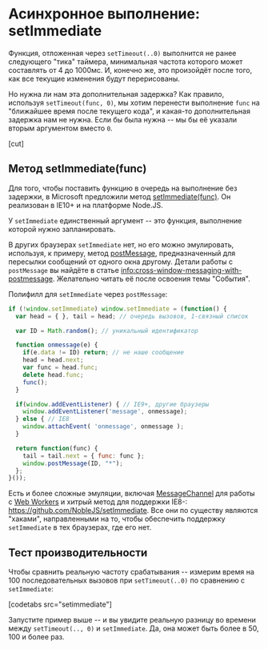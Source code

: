 # Асинхронное выполнение: setImmediate

Функция, отложенная через `setTimeout(..0)` выполнится не ранее следующего "тика" таймера, минимальная частота которого может составлять от 4 до 1000мс. И, конечно же, это произойдёт после того, как все текущие изменения будут перерисованы.

Но нужна ли нам эта дополнительная задержка? Как правило, используя `setTimeout(func, 0)`, мы хотим перенести выполнение `func` на "ближайшее время после текущего кода", и какая-то дополнительная задержка нам не нужна. Если бы была нужна -- мы бы её указали вторым аргументом вместо `0`.

[cut]

## Метод setImmediate(func)

Для того, чтобы поставить функцию в очередь на выполнение без задержки, в Microsoft предложили метод [setImmediate(func)](http://msdn.microsoft.com/en-us/library/ie/hh773176.aspx). Он реализован в IE10+ и на платформе Node.JS.

У `setImmediate` единственный аргумент -- это функция, выполнение которой нужно запланировать.

В других браузерах `setImmediate` нет, но его можно эмулировать, используя, к примеру, метод [postMessage](https://developer.mozilla.org/en-US/docs/DOM/window.postMessage), предназначенный для пересылки сообщений от одного окна другому. Детали работы с `postMessage` вы найдёте в статье <info:cross-window-messaging-with-postmessage>. Желательно читать её после освоения темы "События".

Полифилл для `setImmediate` через `postMessage`:

```js no-beautify
if (!window.setImmediate) window.setImmediate = (function() {
  var head = { }, tail = head; // очередь вызовов, 1-связный список

  var ID = Math.random(); // уникальный идентификатор

  function onmessage(e) {
    if(e.data != ID) return; // не наше сообщение
    head = head.next;
    var func = head.func;
    delete head.func;
    func();
  }

  if(window.addEventListener) { // IE9+, другие браузеры
    window.addEventListener('message', onmessage);
  } else { // IE8
    window.attachEvent( 'onmessage', onmessage );
  }

  return function(func) {
    tail = tail.next = { func: func };
    window.postMessage(ID, "*");
  };
}());
```

Есть и более сложные эмуляции, включая [MessageChannel](http://www.w3.org/TR/webmessaging/#channel-messaging) для работы с [Web Workers](http://www.w3.org/TR/workers/) и хитрый метод для поддержки IE8-: <https://github.com/NobleJS/setImmediate>. Все они по существу являются "хаками", направленными на то, чтобы обеспечить поддержку `setImmediate` в тех браузерах, где его нет.

## Тест производительности

Чтобы сравнить реальную частоту срабатывания -- измерим время на 100 последовательных вызовов при `setTimeout(..0)` по сравнению с `setImmediate`:

[codetabs src="setimmediate"]

Запустите пример выше -- и вы увидите реальную разницу во времени между `setTimeout(.., 0)` и `setImmediate`. Да, она может быть более в 50, 100 и более раз.